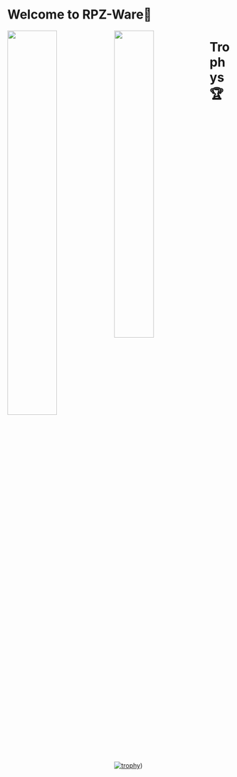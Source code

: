 # Welcome to RPZ-Ware👋

<img align="left" width="47%" src="https://github-readme-stats.vercel.app/api?username=Rapunzel-ware&show_icons=true&theme=dark" />

<img align="left" width="42%" src="https://github-readme-stats.vercel.app/api/top-langs/?username=Rapunzel-ware&layout=compact&theme=dark" />

# Trophys 🏆                           
                       
[![trophy](https://github-profile-trophy.vercel.app/?username=Rapunzel-ware&no-bg=true&theme=gitdimmed)]([(https://github.com/ryo-ma/github-profile-trophy)))


